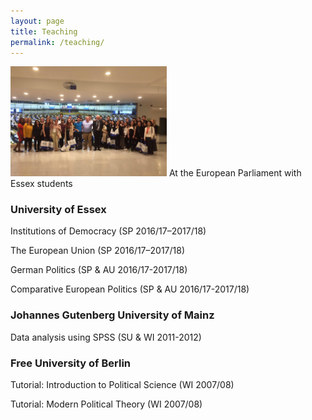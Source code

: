 ```yaml
---
layout: page
title: Teaching
permalink: /teaching/
---
```

<p>
<span class="marginnote shownote"> <!--
<div class="figure">--> <img src="assets/img/European_Parliament.png" alt="Picture:" width="250"  /> <!--
<p class="caption marginnote">-->At the European Parliament with Essex students<!--</p>--> <!--</div>--></span>
</p>

### University of Essex
Institutions of Democracy (SP 2016/17–2017/18)

The European Union (SP 2016/17–2017/18)

German Politics (SP & AU 2016/17-2017/18)

Comparative European Politics (SP & AU 2016/17-2017/18)

### Johannes Gutenberg University of Mainz
Data analysis using SPSS (SU & WI 2011-2012)
	
### Free University of Berlin
Tutorial: Introduction to Political Science (WI 2007/08)

Tutorial: Modern Political Theory (WI 2007/08)
